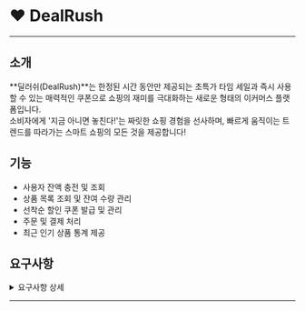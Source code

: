 # ❤ DealRush

---

## 소개
**딜러쉬(DealRush)**는 한정된 시간 동안만 제공되는 초특가 타임 세일과 즉시 사용할 수 있는 매력적인 쿠폰으로 쇼핑의 재미를 극대화하는 새로운 형태의 이커머스 플랫폼입니다.<br/>
소비자에게 '지금 아니면 놓친다!'는 짜릿한 쇼핑 경험을 선사하며, 빠르게 움직이는 트렌드를 따라가는 스마트 쇼핑의 모든 것을 제공합니다!

## 기능
- 사용자 잔액 충전 및 조회
- 상품 목록 조회 및 잔여 수량 관리
- 선착순 할인 쿠폰 발급 및 관리
- 주문 및 결제 처리
- 최근 인기 상품 통계 제공

## 요구사항

<details>
<summary>요구사항 상세</summary>

### 1️⃣ 주요 잔액 충전 / 조회 API
- 결제에 사용될 금액을 충전하는 API를 작성합니다.
- 사용자 식별자와 충전할 금액을 받아 잔액을 충전합니다.
- 사용자 식별자를 통해 해당 사용자의 잔액을 조회합니다.

### 2️⃣ 기본 상품 조회 API
- 상품 정보(ID, 이름, 가격, 잔여수량)를 조회하는 API를 작성합니다.
- 조회 시점의 상품별 잔여 수량이 정확해야 합니다.

### 3️⃣ 주요 선착순 쿠폰 기능
- 선착순 쿠폰 발급 API 및 보유 쿠폰 목록 조회 API를 작성합니다.
- 사용자는 선착순으로 할인 쿠폰을 발급받을 수 있습니다.
- 주문 시 유효한 할인 쿠폰을 제출하면 전체 주문 금액에 대해 할인 혜택을 받을 수 있습니다.

### 4️⃣ 주요 주문 / 결제 API
- 사용자 식별자와 (상품 ID, 수량) 목록을 입력받아 주문하고 결제를 수행하는 API를 작성합니다.
- 결제는 충전된 잔액을 기반으로 수행하며, 성공 시 잔액을 차감합니다.
- 데이터 분석을 위해 결제 성공 시 실시간으로 주문 정보를 데이터 플랫폼에 전송해야 합니다.
    - 데이터 플랫폼은 어플리케이션 외부에 존재하며, Mock API나 Fake Module 등으로 구현 가능합니다.

### 5️⃣ 기본 상위 상품 조회 API
- 최근 3일간 가장 많이 팔린 상위 5개 상품 정보를 제공하는 API를 작성합니다.
- 통계 정보를 다루기 위한 기술적 고민이 필요합니다.
    - 실시간성이 중요한 경우: 통계 테이블 분리, Redis 활용 등.
    - 실시간성이 중요하지 않은 경우: 통계 테이블 분리, Redis 사용, 주기적 통계 정보 업데이트를 위한 배치 처리.

</details>

---

